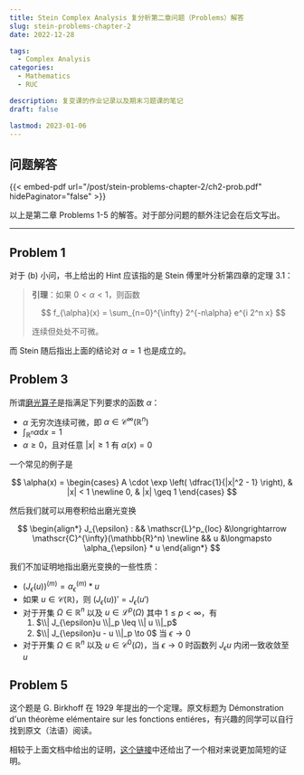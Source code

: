 ```yaml
---
title: Stein Complex Analysis 复分析第二章问题（Problems）解答
slug: stein-problems-chapter-2
date: 2022-12-28

tags:
  - Complex Analysis
categories:
  - Mathematics
  - RUC

description: 复变课的作业记录以及期末习题课的笔记
draft: false

lastmod: 2023-01-06
---
```


## 问题解答

{{< embed-pdf url="/post/stein-problems-chapter-2/ch2-prob.pdf" hidePaginator="false" >}}

以上是第二章 Problems 1-5 的解答。对于部分问题的额外注记会在后文写出。

---

## Problem 1

对于 (b) 小问，书上给出的 Hint 应该指的是 Stein 傅里叶分析第四章的定理 3.1：

> **引理**：如果 $0 < \alpha < 1$，则函数
>
> $$ f_{\alpha}(x) = \sum_{n=0}^{\infty} 2^{-n\alpha} e^{i 2^n x} $$
>
> 连续但处处不可微。

而 Stein 随后指出上面的结论对 $\alpha = 1$ 也是成立的。

## Problem 3

所谓[磨光算子](https://en.wikipedia.org/wiki/Mollifier)是指满足下列要求的函数 $\alpha$：

+ $\alpha$ 无穷次连续可微，即 $\alpha \in \mathscr{C}^{\infty}(\mathbb{R}^n)$
+ $\displaystyle \int_{\mathbb{R}^n} \alpha \textrm{d}x = 1$
+ $\alpha \geq 0$，且对任意 $|x| \geq 1$ 有 $\alpha(x) = 0$

一个常见的例子是

$$
\alpha(x) = \begin{cases}
    A \cdot \exp \left( \dfrac{1}{|x|^2 - 1} \right), & |x| < 1 \newline
    0, & |x| \geq 1
\end{cases}
$$

然后我们就可以用卷积给出磨光变换

$$
\begin{align*}
  J_{\epsilon} : && \mathscr{L}^p_{loc} &\longrightarrow \mathscr{C}^{\infty}(\mathbb{R}^n) \newline
    && u &\longmapsto \alpha_{\epsilon} * u
\end{align*}
$$

我们不加证明地指出磨光变换的一些性质：

+ $\left( J_{\epsilon}(u) \right)^{(m)} = \alpha_{\epsilon}^{(m)} * u$
+ 如果 $u \in \mathscr{C}(\mathbb{R})$，则 $\left( J_{\epsilon}(u) \right)' = J_{\epsilon}(u')$
+ 对于开集 $\Omega \in \mathbb{R}^n$ 以及 $u \in \mathscr{L}^p(\Omega)$ 其中 $1 \leq p < \infty$，有
  1. $\\| J_{\epsilon}u \\|_p \leq \\| u \\|_p$
  2. $\\| J_{\epsilon}u - u \\|_p \to 0$ 当 $\epsilon \to 0$
+ 对于开集 $\Omega \in \mathbb{R}^n$ 以及 $u \in \mathscr{C}^0(\Omega)$，当 $\epsilon \to 0$ 时函数列 $J_{\epsilon}u$ 内闭一致收敛至 $u$

## Problem 5

这个题是 G. Birkhoff 在 1929 年提出的一个定理。原文标题为 Démonstration d'un théorème elémentaire sur les fonctions entiéres，有兴趣的同学可以自行找到原文（法语）阅读。

相较于上面文档中给出的证明，[这个链接](https://math.stackexchange.com/questions/663164/f-entire-with-lim-k-rightarrow-infty-fz-n-k-hz-for-every-h)中还给出了一个相对来说更加简短的证明。
